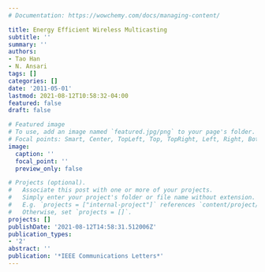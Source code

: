 ```yaml
---
# Documentation: https://wowchemy.com/docs/managing-content/

title: Energy Efficient Wireless Multicasting
subtitle: ''
summary: ''
authors:
- Tao Han
- N. Ansari
tags: []
categories: []
date: '2011-05-01'
lastmod: 2021-08-12T10:58:32-04:00
featured: false
draft: false

# Featured image
# To use, add an image named `featured.jpg/png` to your page's folder.
# Focal points: Smart, Center, TopLeft, Top, TopRight, Left, Right, BottomLeft, Bottom, BottomRight.
image:
  caption: ''
  focal_point: ''
  preview_only: false

# Projects (optional).
#   Associate this post with one or more of your projects.
#   Simply enter your project's folder or file name without extension.
#   E.g. `projects = ["internal-project"]` references `content/project/deep-learning/index.md`.
#   Otherwise, set `projects = []`.
projects: []
publishDate: '2021-08-12T14:58:31.512006Z'
publication_types:
- '2'
abstract: ''
publication: '*IEEE Communications Letters*'
---
```

